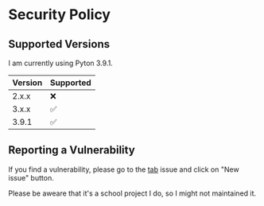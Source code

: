 # Security Policy

## Supported Versions

I am currently using Pyton 3.9.1.


| Version | Supported          |
| ------- | ------------------ |
| 2.x.x   | :x:                |
| 3.x.x   | :white_check_mark: |
| 3.9.1   | :white_check_mark: |

## Reporting a Vulnerability

If you find a vulnerability, please go to the [tab](https://github.com/textSolver34761/cityline/issues) issue and click on "New issue" button.<br />

Please be aweare that it's a school project I do, so I might not maintained it.
<br />


